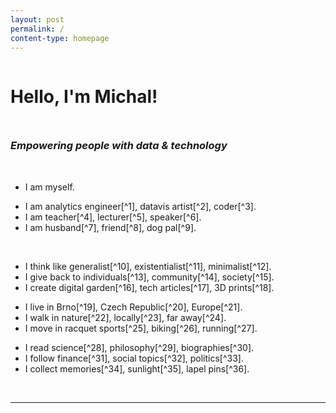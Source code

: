 ```yaml
---
layout: post
permalink: /
content-type: homepage
---
```


<a href="/hashart" class="hash-art"></a>
<div style="display: grid; grid-template-rows: auto auto; gap: 10px;">
  <h1> Hello, I'm Michal! </h1>
  <h3><i>Empowering people with data & technology</i></h3>
</div>
<br>
<ul class="emoji-list heavy">
  <li data-emoji="💙"><div markdown="1">
  I am myself.
  </div></li>
</ul>

<ul class="emoji-list heavy">
  <li data-emoji="💻"><div markdown="1">
  I am analytics engineer[^1], datavis artist[^2], coder[^3].
  </div></li>
  <li data-emoji="🎓"><div markdown="1">
  I am teacher[^4], lecturer[^5], speaker[^6].
  </div></li>
  <li data-emoji="👫"><div markdown="1">
  I am husband[^7], friend[^8], dog pal[^9].
  </div></li>
</ul>

<br>

<ul class="emoji-list">
  <li data-emoji="💭"><div markdown="1">
  I think like generalist[^10], existentialist[^11], minimalist[^12].
  </div></li>
  <li data-emoji="🤗"><div markdown="1">
  I give back to individuals[^13], community[^14], society[^15].
  </div></li>
  <li data-emoji="🖋️"><div markdown="1">
  I create digital garden[^16], tech articles[^17], 3D prints[^18].
  </div></li>
</ul>

<ul class="emoji-list">
  <li data-emoji="🏠"><div markdown="1">
  I live in Brno[^19], Czech Republic[^20], Europe[^21].
  </div></li>
  <li data-emoji="🌳"><div markdown="1">
  I walk in nature[^22], locally[^23], far away[^24].
  </div></li>
  <li data-emoji="🏸"><div markdown="1">
  I move in racquet sports[^25], biking[^26], running[^27].
  </div></li>
</ul>

<ul class="emoji-list">
  <li data-emoji="📚"><div markdown="1">
  I read science[^28], philosophy[^29], biographies[^30].
  </div></li>
  <li data-emoji="📰"><div markdown="1">
  I follow finance[^31], social topics[^32], politics[^33].
  </div></li>
  <li data-emoji="📦"><div markdown="1">
  I collect memories[^34], sunlight[^35], lapel pins[^36].
  </div></li>
</ul>

<br>

---

<br>

<!-- Analytics Engineer -->
[^1]:   Most of my days are spent [being purple](https://www.getdbt.com/blog/we-the-purple-people)
        as an [analytics engineering](https://www.getdbt.com/what-is-analytics-engineering/) lead
        at [Slido](https://www.slido.com/) (acquired by [Cisco](https://www.cisco.com/) in 2021).
        Basically, I make sure my colleagues have access to clean data
        and feel confident using it to make decisions. It's also closely tied to my interest in
        the concepts of [data literacy](https://thedataliteracyproject.org/posts/how-do-you-define-data-literacy)
        and the [modern data stack](https://www.getdbt.com/blog/future-of-the-modern-data-stack).

<!-- Datavis -->
[^2]:   At the start of my data career, when I lived in London, I got involved with the [Tableau Community](https://usergroups.tableau.com/).
        Through their physical meetups and online activities, I fell in love with the power of data visualisation.
        I deeply admire the works of classics
        (like [Playfair](https://dataxdesign.io/chapters/playfair) and [Nightingale](https://www.scientificamerican.com/article/how-florence-nightingale-changed-data-visualization-forever/)),
        contemporaries (like [Tufte](https://www.edwardtufte.com/) and [Cairo](https://www.albertocairo.com/)),
        and modern authors (like [Bremer](https://www.visualcinnamon.com/) and [Posavec](https://www.stefanieposavec.com/)).
        When time allows and/or creativity strikes, I create [my own datavis pieces](/datavis).

<!-- Coder -->
[^3]:   Aside from working specifically with data, I also code [and open-source](https://github.com/one-data-cookie)
        things on the side. These are mostly hobby projects that I tinker with for my own use.

<!-- Teacher -->
[^4]:   Ever since I discovered a ["learner"](https://www.gallup.com/cliftonstrengths/en/252293/learner-theme.aspx) within me,
        I wanted to turn it into a "teacher". After a few years of [trying things out](/projects?category=teaching),
        I'm now teaching IT to children aged 13–15 at [Tyršovka](https://www.tyrsovkakurim.cz/), a public primary school in Kuřim near Brno.
        By sheer luck, anyone could also read about [my story in a newspaper](https://drive.google.com/file/d/1WGt20WOwUNY2tz5wxXOkEO6FvQLEoNfl/view?usp=sharing).
        And, since you visited this page, you can also check out [what else I have to share](/teach) on the subject.

<!-- Lecturer -->
[^5]:   In particular, I [teach data for everyday life](https://kisk.phil.muni.cz/kisked/pasivni-kurzy/kisked03)
        at [Masaryk University](https://www.muni.cz/en). That's together with my good friend
        [Tomáš](https://www.marektomas.cz/), who got me involved in university lecturing and co-leads the courses with me.

<!-- Speaker -->
[^6]:   In recent years, I've actually [spoken quite a bit](/projects?category=speaking)! It's mostly meetup or conference talks,
        but you can also spot an [interview for Hospodářské noviny](https://drive.google.com/file/d/1WGt20WOwUNY2tz5wxXOkEO6FvQLEoNfl/view?usp=sharing)
        about teaching IT or a [podcast episode](https://datatalk.buzzsprout.com/2034779/12010833-data-talk-21-michal-kolacek-slido)
        about building data teams.

<!-- Husband -->
[^7]:   I'm a proud husband to my amazing wife! We started dating in our teens, and she still manages to surprise me after all these years.

<!-- Friend -->
[^8]:   I cherish my [adult friendships](https://freakonomics.com/podcast/is-it-harder-to-make-friends-as-an-adult/)
        and [I think](/ihmo) such strong bonds are one of the keys to leading a happy, meaningful life.

<!-- Dog pal -->
[^9]:   I try to be a good human to our long-haired, miniature, dapple dachshund [Falco](https://www.instagram.com/falco.theminidachshund/).

<!-- Generalist -->
[^10]:  I also like the terms [multipotentialite](https://www.youtube.com/watch?v=4sZdcB6bjI8) or even
        [uomo universale](https://en.wikipedia.org/wiki/Polymath). My favourite fellows are
        [Leonardo](https://www.goodreads.com/book/show/34684622-leonardo-da-vinci)
        and [Descartes](https://www.goodreads.com/book/show/24422968-descartes).

<!-- Existentialist -->
[^11]:  The whole philosophy deeply resonates with me as [you can see for yourself](/imho).
        Just visit [the Café](https://www.goodreads.com/book/show/29339822-at-the-existentialist-caf),
        and you might get enchanted by its power as well!

<!-- Minimalist -->
[^12]:  I strive for simplicity and intentionality in all (well, most) aspects of my life. I'm open about [what I use](/uses),
        and I own a [capsule wardrobe](https://www.asket.com/cz/mens/capsule-wardrobe).

<!-- Individuals -->
[^13]:  I mentor and support a few other data folks – both juniors and seniors.

<!-- Community -->
[^14]:  When I [create](/projects?category=creating) stuff, I publish it [as open-source](https://github.com/one-data-cookie).
        When I [organise](/projects?category=organising) or [speak](/projects?category=speaking) at events,
        I mostly contribute to local data community initiatives and meetups.
        But I've now also started thinking more and more about how to share more openly about
        [my notes and tools for teaching](/teach)!

<!-- Society -->
[^15]:  I regularly support NGOs working for causes close to my heart, which I don't have enough time to focus on myself.
        For instance, my wife and I recently decided to start [supporting local educational projects](https://nadacemk.cz/).

<!-- Digital Garden -->
[^16]:  I make notes. A lot. It encourages me to reflect on what I'm consuming and learning.
        I published my [digital garden](/garden) in early 2022 – after discovering [Obsidian](https://obsidian.md/),
        being inspired by [Tomáš](https://publish.obsidian.md/tomasmarek),
        and learning much more about coding. I tend to it almost every day and it keeps growing.

<!-- Tech Articles -->
[^17]:  I very rarely write actual articles, but one I wrote about
        [Slack emoji stats](https://medium.com/slido-dev-blog/primal-data-advent-calendar-3-how-to-discover-the-most-used-emojis-in-your-slack-channel-46bca5b5912d)
        somehow got over 13k views already.

<!-- 3D Prints -->
[^18]:  Whenever there is a need and/or inspiration, I [make 3D prints](https://www.printables.com/@kolacekm_1624408/makes) at home.

<!-- Brno -->
[^19]:  It's a city where I was born, raised, and educated. I left for a while and lived in London for a few years,
        but eventually, I came back. It's a [beautiful city](https://youtu.be/fkCOXZmiKj8) with its architectural
        and historical blend of Czech and Austro-German influences. It's also said to be the
        [only joke you can live in](https://www.expats.cz/czech-news/article/brnos-notorious-phallus-shaped-landmark-is-due-to-get-its-balls-back-next-week).
        Soon though, I'll move to Kuřim, a town [right next to Brno](https://www.openstreetmap.org/relation/442051),
        to slow down and be closer to nature.

<!-- Czech Republic -->
[^20]:  I'm very proud of our rich heritage and important figures like
        [Masaryk](https://en.wikipedia.org/wiki/Tom%C3%A1%C5%A1_Masaryk)
        or [Havel](https://en.wikipedia.org/wiki/V%C3%A1clav_Havel).
        Still, people mostly know us for things like [ice hockey](https://www.youtube.com/watch?v=xa0gvq9d054),
        [beer](https://www.pilsnerurquell.com/), and [cars](https://www.skoda-auto.com/).

<!-- Europe -->
[^21]:  I certainly do [feel European](https://www.youtube.com/watch?v=Jo_-KoBiBG0). I even spent my student and uni years
        taking part in [European Youth Parliament (EYP)](https://eyp.org/) and co-leading [its Czech branch](https://www.eyp.cz/).

<!-- Nature -->
[^22]:  To me, walking in nature is the best way to relax and recharge. But you can also reflect and think deeply when going solo,
        or really bond and talk hours when going with someone. Nothing beats it!

<!-- Locally -->
[^23]:  I especially know and love walking around [Brno](https://www.gotobrno.cz/en/place/park-luzanky/)
        and its [northern surroundings](https://moravskykras.aopk.gov.cz/).

<!-- Far Away -->
[^24]:  As of today, I've visited nearly 40 countries in the world.
        I also travelled around the globe quite literally in 2019.

<!-- Racquet Sports -->
[^25]:  I particularly love
        [squash](https://youtu.be/nTcvGK3k1IQ?t=55),
        [badminton](https://www.youtube.com/watch?v=H0-tt6BFY5Y),
        and [table tennis](https://youtu.be/tR6BUanG96k?t=268).

<!-- Biking -->
[^26]:  I used to spend hours on the bike but [don't do enough of it nowadays](https://www.strava.com/athletes/87367133).
        Still, cycling is my favourite way and speed of moving – quick enough to explore a lot of places, 
        slow enough to actually enjoy them, and flexible enough to stop or even adjust the route as one feels.

<!-- Running -->
[^27]:  Not much. But from time to time, I run to clear my mind and release my energy.

<!-- Science -->
[^28]:  With my background, both natural
        ([any](https://www.goodreads.com/review/list/96238548-michal-kolacek?shelf=science) but
        esp. [mathematics](https://www.goodreads.com/review/list/96238548-michal-kolacek?shelf=mathematics)),
        and social sciences ([history](https://www.goodreads.com/review/list/96238548-michal-kolacek?shelf=history), 
        [education](https://www.goodreads.com/review/list/96238548-michal-kolacek?shelf=education),
        [psychology](https://www.goodreads.com/review/list/96238548-michal-kolacek?shelf=psychology))
        have always been a passion of mine. They help me stay curious and informed!

<!-- Philosophy -->
[^29]:  If there is one thing I intellectually devote most of my time to, it's definitely
        [reading philosophy](https://www.goodreads.com/review/list/96238548-michal-kolacek?shelf=philosophy).
        It tremendously helps me reflect on my own life and [its meaning](/imho).

<!-- Biographies -->
[^30]:  It's a unique combination of stories and facts – a sort of balance between fiction and non-fiction.
        I consider memoirs a bit more personal but biographies offer more nuanced insights. At any rate, I find them very
        inspiring and motivational, so I [read a lot of them](https://www.goodreads.com/review/list/96238548-michal-kolacek?shelf=bio).

<!-- Finance -->
[^31]:  As I studied applied mathematics in finance, I still casually follow economic news and financial markets,
        mostly through [Hospodářské noviny](https://hn.cz/) or a great
        [newsletter from Portu](https://magazin.portu.cz/newslettery/portu-newsletter/).

<!-- Social Topics -->
[^33]:  I enjoy people in general and understanding their behaviour, including group dynamics. I dive into long-reads
        across the internet or just [grab a book](https://www.goodreads.com/review/list/96238548-michal-kolacek?shelf=society)
        on an interesting topic, be it a novel or a non-fiction.

<!-- Politics -->
[^32]:  I find it to be the way to engage with societal issues, so I read about it often in [Respekt](https://www.respekt.cz/)
        or [books](https://www.goodreads.com/review/list/96238548-michal-kolacek?shelf=politics).

<!-- Memories -->
[^34]:  I'm not too concerned about material possessions but I do collect meaningful experiences and cherish them.
        And it doesn't have to be anything fancy – the beauty is even in the little things in life, I believe.

<!-- Sunlight -->
[^35]:  For some reason, I'm quite dependent on it. Not in a sense that I would bask in it for hours on a beach,
        but simply having sunny weather lightens up my mood and makes me want to spend hours outside enjoying it.

<!-- Lapel Pins -->
[^36]:  I like how versatile lapel pins are and that they add a small touch of personality to any piece of clothing.
        Plus, you can easily find them in almost any gift shop, which makes them very easy to actually collect.
